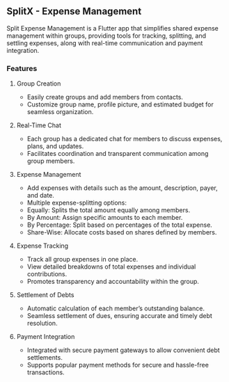 ## SplitX -  Expense Management
Split Expense Management is a Flutter app that simplifies shared expense management within groups, providing tools for tracking, splitting, and settling expenses, along with real-time communication and payment integration.

### Features

1. Group Creation
   - Easily create groups and add members from contacts.
   - Customize group name, profile picture, and estimated budget for seamless organization.
   
2. Real-Time Chat
   - Each group has a dedicated chat for members to discuss expenses, plans, and updates.
   - Facilitates coordination and transparent communication among group members.
   
3. Expense Management
   - Add expenses with details such as the amount, description, payer, and date.
   - Multiple expense-splitting options:
   - Equally: Splits the total amount equally among members.
   - By Amount: Assign specific amounts to each member.
   - By Percentage: Split based on percentages of the total expense.
   - Share-Wise: Allocate costs based on shares defined by members.
   
4. Expense Tracking
   - Track all group expenses in one place.
   - View detailed breakdowns of total expenses and individual contributions.
   - Promotes transparency and accountability within the group.
   
5. Settlement of Debts
   - Automatic calculation of each member’s outstanding balance.
   - Seamless settlement of dues, ensuring accurate and timely debt resolution.
   
6. Payment Integration
   - Integrated with secure payment gateways to allow convenient debt settlements.
   - Supports popular payment methods for secure and hassle-free transactions.